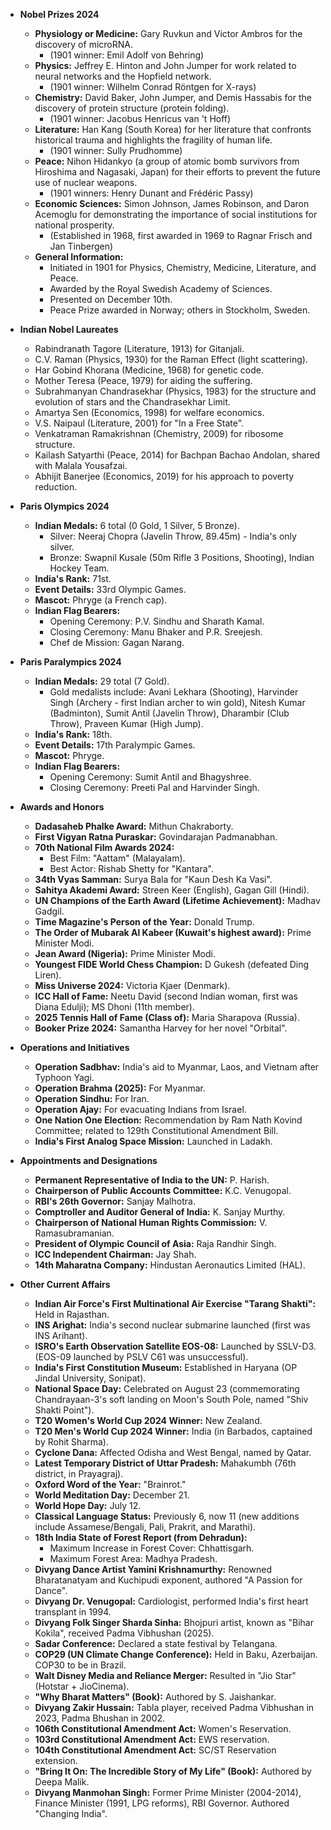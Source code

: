*   **Nobel Prizes 2024**
    *   **Physiology or Medicine:** Gary Ruvkun and Victor Ambros for the discovery of microRNA.
        *   (1901 winner: Emil Adolf von Behring)
    *   **Physics:** Jeffrey E. Hinton and John Jumper for work related to neural networks and the Hopfield network.
        *   (1901 winner: Wilhelm Conrad Röntgen for X-rays)
    *   **Chemistry:** David Baker, John Jumper, and Demis Hassabis for the discovery of protein structure (protein folding).
        *   (1901 winner: Jacobus Henricus van 't Hoff)
    *   **Literature:** Han Kang (South Korea) for her literature that confronts historical trauma and highlights the fragility of human life.
        *   (1901 winner: Sully Prudhomme)
    *   **Peace:** Nihon Hidankyo (a group of atomic bomb survivors from Hiroshima and Nagasaki, Japan) for their efforts to prevent the future use of nuclear weapons.
        *   (1901 winners: Henry Dunant and Frédéric Passy)
    *   **Economic Sciences:** Simon Johnson, James Robinson, and Daron Acemoglu for demonstrating the importance of social institutions for national prosperity.
        *   (Established in 1968, first awarded in 1969 to Ragnar Frisch and Jan Tinbergen)
    *   **General Information:**
        *   Initiated in 1901 for Physics, Chemistry, Medicine, Literature, and Peace.
        *   Awarded by the Royal Swedish Academy of Sciences.
        *   Presented on December 10th.
        *   Peace Prize awarded in Norway; others in Stockholm, Sweden.

*   **Indian Nobel Laureates**
    *   Rabindranath Tagore (Literature, 1913) for Gitanjali.
    *   C.V. Raman (Physics, 1930) for the Raman Effect (light scattering).
    *   Har Gobind Khorana (Medicine, 1968) for genetic code.
    *   Mother Teresa (Peace, 1979) for aiding the suffering.
    *   Subrahmanyan Chandrasekhar (Physics, 1983) for the structure and evolution of stars and the Chandrasekhar Limit.
    *   Amartya Sen (Economics, 1998) for welfare economics.
    *   V.S. Naipaul (Literature, 2001) for "In a Free State".
    *   Venkatraman Ramakrishnan (Chemistry, 2009) for ribosome structure.
    *   Kailash Satyarthi (Peace, 2014) for Bachpan Bachao Andolan, shared with Malala Yousafzai.
    *   Abhijit Banerjee (Economics, 2019) for his approach to poverty reduction.

*   **Paris Olympics 2024**
    *   **Indian Medals:** 6 total (0 Gold, 1 Silver, 5 Bronze).
        *   Silver: Neeraj Chopra (Javelin Throw, 89.45m) - India's only silver.
        *   Bronze: Swapnil Kusale (50m Rifle 3 Positions, Shooting), Indian Hockey Team.
    *   **India's Rank:** 71st.
    *   **Event Details:** 33rd Olympic Games.
    *   **Mascot:** Phryge (a French cap).
    *   **Indian Flag Bearers:**
        *   Opening Ceremony: P.V. Sindhu and Sharath Kamal.
        *   Closing Ceremony: Manu Bhaker and P.R. Sreejesh.
        *   Chef de Mission: Gagan Narang.

*   **Paris Paralympics 2024**
    *   **Indian Medals:** 29 total (7 Gold).
        *   Gold medalists include: Avani Lekhara (Shooting), Harvinder Singh (Archery - first Indian archer to win gold), Nitesh Kumar (Badminton), Sumit Antil (Javelin Throw), Dharambir (Club Throw), Praveen Kumar (High Jump).
    *   **India's Rank:** 18th.
    *   **Event Details:** 17th Paralympic Games.
    *   **Mascot:** Phryge.
    *   **Indian Flag Bearers:**
        *   Opening Ceremony: Sumit Antil and Bhagyshree.
        *   Closing Ceremony: Preeti Pal and Harvinder Singh.

*   **Awards and Honors**
    *   **Dadasaheb Phalke Award:** Mithun Chakraborty.
    *   **First Vigyan Ratna Puraskar:** Govindarajan Padmanabhan.
    *   **70th National Film Awards 2024:**
        *   Best Film: "Aattam" (Malayalam).
        *   Best Actor: Rishab Shetty for "Kantara".
    *   **34th Vyas Samman:** Surya Bala for "Kaun Desh Ka Vasi".
    *   **Sahitya Akademi Award:** Streen Keer (English), Gagan Gill (Hindi).
    *   **UN Champions of the Earth Award (Lifetime Achievement):** Madhav Gadgil.
    *   **Time Magazine's Person of the Year:** Donald Trump.
    *   **The Order of Mubarak Al Kabeer (Kuwait's highest award):** Prime Minister Modi.
    *   **Jean Award (Nigeria):** Prime Minister Modi.
    *   **Youngest FIDE World Chess Champion:** D Gukesh (defeated Ding Liren).
    *   **Miss Universe 2024:** Victoria Kjaer (Denmark).
    *   **ICC Hall of Fame:** Neetu David (second Indian woman, first was Diana Edulji); MS Dhoni (11th member).
    *   **2025 Tennis Hall of Fame (Class of):** Maria Sharapova (Russia).
    *   **Booker Prize 2024:** Samantha Harvey for her novel "Orbital".

*   **Operations and Initiatives**
    *   **Operation Sadbhav:** India's aid to Myanmar, Laos, and Vietnam after Typhoon Yagi.
    *   **Operation Brahma (2025):** For Myanmar.
    *   **Operation Sindhu:** For Iran.
    *   **Operation Ajay:** For evacuating Indians from Israel.
    *   **One Nation One Election:** Recommendation by Ram Nath Kovind Committee; related to 129th Constitutional Amendment Bill.
    *   **India's First Analog Space Mission:** Launched in Ladakh.

*   **Appointments and Designations**
    *   **Permanent Representative of India to the UN:** P. Harish.
    *   **Chairperson of Public Accounts Committee:** K.C. Venugopal.
    *   **RBI's 26th Governor:** Sanjay Malhotra.
    *   **Comptroller and Auditor General of India:** K. Sanjay Murthy.
    *   **Chairperson of National Human Rights Commission:** V. Ramasubramanian.
    *   **President of Olympic Council of Asia:** Raja Randhir Singh.
    *   **ICC Independent Chairman:** Jay Shah.
    *   **14th Maharatna Company:** Hindustan Aeronautics Limited (HAL).

*   **Other Current Affairs**
    *   **Indian Air Force's First Multinational Air Exercise "Tarang Shakti":** Held in Rajasthan.
    *   **INS Arighat:** India's second nuclear submarine launched (first was INS Arihant).
    *   **ISRO's Earth Observation Satellite EOS-08:** Launched by SSLV-D3. (EOS-09 launched by PSLV C61 was unsuccessful).
    *   **India's First Constitution Museum:** Established in Haryana (OP Jindal University, Sonipat).
    *   **National Space Day:** Celebrated on August 23 (commemorating Chandrayaan-3's soft landing on Moon's South Pole, named "Shiv Shakti Point").
    *   **T20 Women's World Cup 2024 Winner:** New Zealand.
    *   **T20 Men's World Cup 2024 Winner:** India (in Barbados, captained by Rohit Sharma).
    *   **Cyclone Dana:** Affected Odisha and West Bengal, named by Qatar.
    *   **Latest Temporary District of Uttar Pradesh:** Mahakumbh (76th district, in Prayagraj).
    *   **Oxford Word of the Year:** "Brainrot."
    *   **World Meditation Day:** December 21.
    *   **World Hope Day:** July 12.
    *   **Classical Language Status:** Previously 6, now 11 (new additions include Assamese/Bengali, Pali, Prakrit, and Marathi).
    *   **18th India State of Forest Report (from Dehradun):**
        *   Maximum Increase in Forest Cover: Chhattisgarh.
        *   Maximum Forest Area: Madhya Pradesh.
    *   **Divyang Dance Artist Yamini Krishnamurthy:** Renowned Bharatanatyam and Kuchipudi exponent, authored "A Passion for Dance".
    *   **Divyang Dr. Venugopal:** Cardiologist, performed India's first heart transplant in 1994.
    *   **Divyang Folk Singer Sharda Sinha:** Bhojpuri artist, known as "Bihar Kokila", received Padma Vibhushan (2025).
    *   **Sadar Conference:** Declared a state festival by Telangana.
    *   **COP29 (UN Climate Change Conference):** Held in Baku, Azerbaijan. COP30 to be in Brazil.
    *   **Walt Disney Media and Reliance Merger:** Resulted in "Jio Star" (Hotstar + JioCinema).
    *   **"Why Bharat Matters" (Book):** Authored by S. Jaishankar.
    *   **Divyang Zakir Hussain:** Tabla player, received Padma Vibhushan in 2023, Padma Bhushan in 2002.
    *   **106th Constitutional Amendment Act:** Women's Reservation.
    *   **103rd Constitutional Amendment Act:** EWS reservation.
    *   **104th Constitutional Amendment Act:** SC/ST Reservation extension.
    *   **"Bring It On: The Incredible Story of My Life" (Book):** Authored by Deepa Malik.
    *   **Divyang Manmohan Singh:** Former Prime Minister (2004-2014), Finance Minister (1991, LPG reforms), RBI Governor. Authored "Changing India".